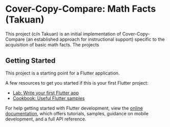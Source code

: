 # Cover-Copy-Compare: Math Facts (Takuan)

This project (c/n Takuan) is an initial implementation of Cover-Copy-Compare (an established approach for instructional support) specific to the acquisition of basic math facts. The projects 

## Getting Started

This project is a starting point for a Flutter application.

A few resources to get you started if this is your first Flutter project:

- [Lab: Write your first Flutter app](https://docs.flutter.dev/get-started/codelab)
- [Cookbook: Useful Flutter samples](https://docs.flutter.dev/cookbook)

For help getting started with Flutter development, view the
[online documentation](https://docs.flutter.dev/), which offers tutorials,
samples, guidance on mobile development, and a full API reference.
